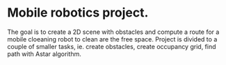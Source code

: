 # Mobile robotics project.
The goal is to create a 2D scene with obstacles and compute a route for a mobile cloeaning robot to clean are the free space. Project is divided to a couple of smaller tasks, ie. create obstacles, create occupancy grid, find path with Astar algorithm.
